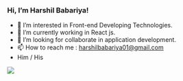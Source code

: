 ### Hi, I’m Harshil Babariya!
- 👀 I’m interested in Front-end Developing Technologies.
- 🌱 I’m currently working in React js.
- 💞️ I’m looking for collaborate in application development.
- 📫 How to reach me : harshilbabariya01@gmail.com
- Him / His


<img src="https://github-readme-stats.vercel.app/api?username=HarshilBabariya&&show_icons=true&title_color=151515&icon_color=bgrb12&text_color=000000">
